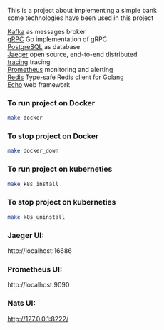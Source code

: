 This is a project about implementing a simple bank <br/>
some technologies have been used in this project<br/>

[Kafka](https://github.com/segmentio/kafka-go) as messages broker<br/>
[gRPC](https://github.com/grpc/grpc-go) Go implementation of gRPC<br/>
[PostgreSQL](https://github.com/jackc/pgx) as database<br/>
[Jaeger](https://www.jaegertracing.io/) open source, end-to-end distributed <br/>
[tracing](https://opentracing.io/) tracing<br/>
[Prometheus](https://prometheus.io/) monitoring and alerting<br/>
[Redis](https://github.com/go-redis/redis) Type-safe Redis client for Golang<br/>
[Echo](https://github.com/labstack/echo) web framework<br/>


### To run project on Docker
```bash
make docker
```

### To stop project on Docker
```bash
make docker_down
```

### To run project on kuberneties
```bash
make k8s_install
```

### To stop project on kuberneties
```bash
make k8s_uninstall
```

### Jaeger UI:

http://localhost:16686

### Prometheus UI:

http://localhost:9090

### Nats UI:
http://127.0.0.1:8222/